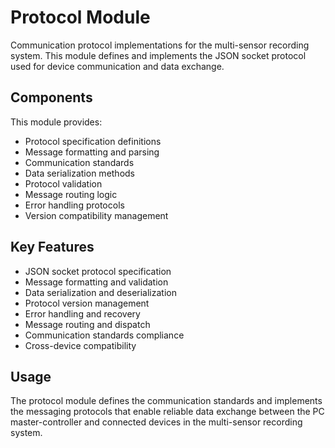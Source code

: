 # Protocol Module

Communication protocol implementations for the multi-sensor recording system. This module defines and implements the JSON socket protocol used for device communication and data exchange.

## Components

This module provides:
- Protocol specification definitions
- Message formatting and parsing
- Communication standards
- Data serialization methods
- Protocol validation
- Message routing logic
- Error handling protocols
- Version compatibility management

## Key Features

- JSON socket protocol specification
- Message formatting and validation
- Data serialization and deserialization
- Protocol version management
- Error handling and recovery
- Message routing and dispatch
- Communication standards compliance
- Cross-device compatibility

## Usage

The protocol module defines the communication standards and implements the messaging protocols that enable reliable data exchange between the PC master-controller and connected devices in the multi-sensor recording system.
